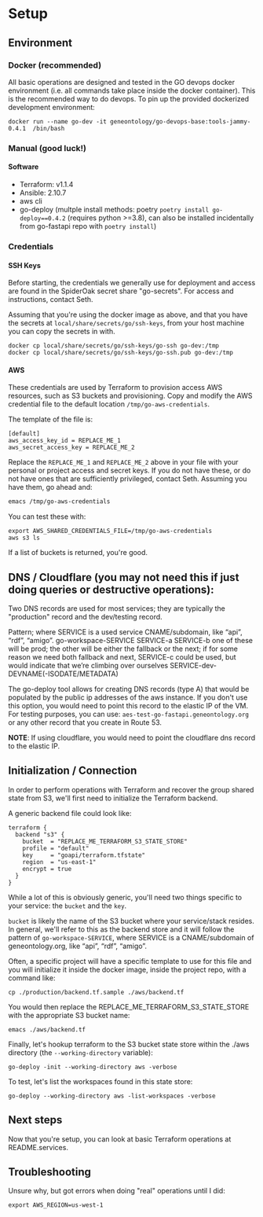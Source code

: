# Setup

## Environment 

### Docker (recommended)

All basic operations are designed and tested in the GO devops docker environment (i.e. all commands take place inside the docker container).
This is the recommended way to do devops.
To pin up the provided dockerized development environment:

```
docker run --name go-dev -it geneontology/go-devops-base:tools-jammy-0.4.1  /bin/bash
```

### Manual (good luck!)

#### Software

- Terraform: v1.1.4
- Ansible: 2.10.7
- aws cli
- go-deploy (multple install methods: poetry `poetry install go-deploy==0.4.2` (requires python >=3.8), can also be installed incidentally from go-fastapi repo with `poetry install`)

### Credentials

#### SSH Keys

Before starting, the credentials we generally use for deployment and access are found in the SpiderOak secret share "go-secrets".
For access and instructions, contact Seth. 

Assuming that you're using the docker image as above, and that you have the secrets at `local/share/secrets/go/ssh-keys`,
from your host machine you can copy the secrets in with.

```
docker cp local/share/secrets/go/ssh-keys/go-ssh go-dev:/tmp
docker cp local/share/secrets/go/ssh-keys/go-ssh.pub go-dev:/tmp
```

#### AWS

These credentials are used by Terraform to provision access AWS resources, such as S3 buckets and provisioning.
Copy and modify the AWS credential file to the default location `/tmp/go-aws-credentials`.

The template of the file is:

```
[default]
aws_access_key_id = REPLACE_ME_1
aws_secret_access_key = REPLACE_ME_2
```

Replace the `REPLACE_ME_1` and `REPLACE_ME_2` above in your file with your personal or project access and secret keys.
If you do not have these, or do not have ones that are sufficiently privileged, contact Seth. Assuming you have them, go
ahead and:

```bash
emacs /tmp/go-aws-credentials
```

You can test these with:

```
export AWS_SHARED_CREDENTIALS_FILE=/tmp/go-aws-credentials
aws s3 ls
```

If a list of buckets is returned, you're good.

## DNS / Cloudflare (you may not need this if just doing queries or destructive operations): 

Two DNS records are used for most services; they are typically the "production" record and the dev/testing record.

Pattern; where SERVICE is a used service CNAME/subdomain, like “api”, “rdf”, “amigo”.
go-workspace-SERVICE
SERVICE-a
SERVICE-b
one of these will be prod; the other will be either the fallback or the next; if for some reason we need both fallback and next, SERVICE-c could be used, but would indicate that we’re climbing over ourselves
SERVICE-dev-DEVNAME(-ISODATE/METADATA)

The go-deploy tool allows for creating DNS records (type A) that would be populated by the public ip addresses of the aws instance. If you don't use this option, you would need to point this record to the elastic IP of the VM. For testing purposes, you can use: `aes-test-go-fastapi.geneontology.org` or any other record that you create in Route 53.

**NOTE**: If using cloudflare, you would need to point the cloudflare dns record to the elastic IP.

## Initialization / Connection

In order to perform operations with Terraform and recover the group shared state from S3, we'll first need to initialize the
Terraform backend.

A generic backend file could look like:

```
terraform {
  backend "s3" {
    bucket  = "REPLACE_ME_TERRAFORM_S3_STATE_STORE"
    profile = "default"
    key     = "goapi/terraform.tfstate"
    region  = "us-east-1"
    encrypt = true
  }
}
```

While a lot of this is obviously generic, you'll need two things specific to your service: the `bucket` and the `key`.

`bucket` is likely the name of the S3 bucket where your service/stack resides. In general, we'll refer to this as the backend
store and it will follow the pattern of `go-workspace-SERVICE`, where SERVICE is a CNAME/subdomain of geneontology.org,
like “api”, “rdf”, “amigo”.

Often, a specific project will have a specific template to use for this file and you will initialize it inside the docker image,
inside the project repo, with a command like:
```
cp ./production/backend.tf.sample ./aws/backend.tf
```
You would then replace the REPLACE_ME_TERRAFORM_S3_STATE_STORE with the appropriate S3 bucket name:
```
emacs ./aws/backend.tf
```
Finally, let's hookup terraform to the S3 bucket state store within the ./aws directory (the `--working-directory` variable):

```
go-deploy -init --working-directory aws -verbose
```

To test, let's list the workspaces found in this state store:
```
go-deploy --working-directory aws -list-workspaces -verbose 
```

## Next steps

Now that you're setup, you can look at basic Terraform operations at README.services.

## Troubleshooting

Unsure why, but got errors when doing "real" operations until I did:

```
export AWS_REGION=us-west-1
```
